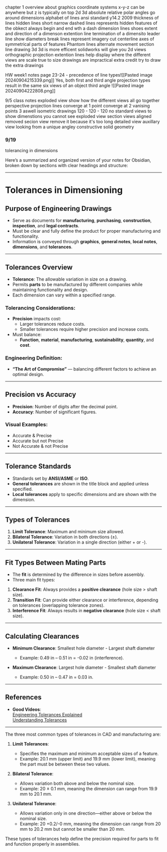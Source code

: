chapter 1 overview
	about graphics
	coordinate systems
	x-y-z can be anywhere but z is typically on top
		2d
		3d
		absolute
		relative
		polar
			angles go around
	dimensions
	alphabet of lines
		ansi standard y14.2 2009
		thickness of lines
		hidden lines
			short narrow dashed lines
			represents hidden features of the obkect
			always begin and end wth a dash
		dimension lines
			shoes extent and direction of a dimenson
		extention line
			termination of a dimensito
		leader line
			show diameters
		break lines
			represent imagery cut
		centerline
			axes of symmetrical parts of features
		Phantom lines
			alternate movement
		section line
		drawing 3d
		3d is more efficent
			solidworks will give you 2d views
			orthographic projection
			extention lines
				help display where the different views are
	scale
		true to size drawings are impractical
extra credit
		try to draw the extra drawings

HW week1 notes
	page 23-24 - precedence of line types![[Pasted image 20240904215339.png]]
	Yes, both first and third angle projection types result in the same six views of an object
	third angle
		![[Pasted image 20240904222808.png]]

9/5 class notes
		exploded view
			show how the different views all go together
		perspective projection
			lines converge at 1 point
			converge at 2 vanising points
			3 aswell
		isometric drawings
			120 - 120 - 120
		no standard views
			to show dimenstions you cannot see
		exploded view
		section views
			aligned
			removed secion view
				remove it because it's too long
			detailed view
			auxillary view
				looking from a unique angley
		constructive solid geometry


### 9/19

tolerancing in dimensions


Here’s a summarized and organized version of your notes for Obsidian, broken down by sections with clear headings and structure:

---

# Tolerances in Dimensioning

## Purpose of Engineering Drawings
- Serve as documents for **manufacturing**, **purchasing**, **construction**, **inspection**, and **legal contracts**.
- Must be clear and fully define the product for proper manufacturing and functionality.
- Information is conveyed through **graphics**, **general notes**, **local notes**, **dimensions**, and **tolerances**.

---

## Tolerances Overview
- **Tolerance**: The allowable variation in size on a drawing.
- Permits **parts** to be manufactured by different companies while maintaining functionality and design.
- Each dimension can vary within a specified range.

### Tolerancing Considerations:
- **Precision** impacts cost:
  - Larger tolerances reduce costs.
  - Smaller tolerances require higher precision and increase costs.
- Must balance:
  - **Function**, **material**, **manufacturing**, **sustainability**, **quantity**, and **cost**.
  
### Engineering Definition:
- **“The Art of Compromise”** — balancing different factors to achieve an optimal design.

---

## Precision vs Accuracy
- **Precision**: Number of digits after the decimal point.
- **Accuracy**: Number of significant figures.
  
### Visual Examples:
- Accurate & Precise
- Accurate but not Precise
- Not Accurate & not Precise
  
---

## Tolerance Standards
- Standards set by **ANSI/ASME** or **ISO**.
- **General tolerances** are shown in the title block and applied unless specified.
- **Local tolerances** apply to specific dimensions and are shown with the dimension.

---

## Types of Tolerances
1. **Limit Tolerance**: Maximum and minimum size allowed.
2. **Bilateral Tolerance**: Variation in both directions (±).
3. **Unilateral Tolerance**: Variation in a single direction (either + or -).

---

## Fit Types Between Mating Parts
- The **fit** is determined by the difference in sizes before assembly.
- Three main fit types:
  
1. **Clearance Fit**: Always provides a **positive clearance** (hole size > shaft size).
2. **Transition Fit**: Can provide either clearance or interference, depending on tolerances (overlapping tolerance zones).
3. **Interference Fit**: Always results in **negative clearance** (hole size < shaft size).

---

## Calculating Clearances
- **Minimum Clearance**: Smallest hole diameter - Largest shaft diameter  
  - Example: 0.49 in – 0.51 in = -0.02 in (interference).
  
- **Maximum Clearance**: Largest hole diameter - Smallest shaft diameter  
  - Example: 0.50 in – 0.47 in = 0.03 in.

---

## References
- **Good Videos**:  
  [Engineering Tolerances Explained](https://www.youtube.com/watch?v=KEeSQvMCPLg)  
  [Understanding Tolerances](https://www.youtube.com/watch?v=EeHtK5UYEMM)

--- 

The three most common types of tolerances in CAD and manufacturing are:

1. **Limit Tolerances**:
   - Specifies the maximum and minimum acceptable sizes of a feature.
   - Example: 20.1 mm (upper limit) and 19.9 mm (lower limit), meaning the part must be between these two values.

2. **Bilateral Tolerance**:
   - Allows variation both above and below the nominal size.
   - Example: 20 ± 0.1 mm, meaning the dimension can range from 19.9 mm to 20.1 mm.

3. **Unilateral Tolerance**:
   - Allows variation only in one direction—either above or below the nominal size.
   - Example: 20 +0.2/-0 mm, meaning the dimension can range from 20 mm to 20.2 mm but cannot be smaller than 20 mm.

These types of tolerances help define the precision required for parts to fit and function properly in assemblies.


